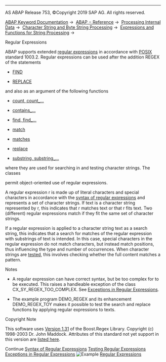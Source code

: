   

* * *

AS ABAP Release 753, ©Copyright 2019 SAP AG. All rights reserved.

[ABAP Keyword Documentation](javascript:call_link\('abenabap.htm'\)) →  [ABAP − Reference](javascript:call_link\('abenabap_reference.htm'\)) →  [Processing Internal Data](javascript:call_link\('abenabap_data_working.htm'\)) →  [Character String and Byte String Processing](javascript:call_link\('abenabap_data_string.htm'\)) →  [Expressions and Functions for String Processing](javascript:call_link\('abenstring_processing_expr_func.htm'\)) → 

Regular Expressions

ABAP supports extended [regular expressions](javascript:call_link\('abenregular_expression_glosry.htm'\) "Glossary Entry") in accordance with [POSIX](http://www.pasc.org/) standard 1003.2. Regular expressions can be used after the addition REGEX of the statements

-   [FIND](javascript:call_link\('abapfind_pattern.htm'\))

-   [REPLACE](javascript:call_link\('abapreplace_in_pattern.htm'\))

and also as an argument of the following functions

-   [count, count\_...](javascript:call_link\('abencount_functions.htm'\))

-   [contains\_...](javascript:call_link\('abencontains_functions.htm'\))

-   [find, find\_...](javascript:call_link\('abensearch_functions.htm'\))

-   [match](javascript:call_link\('abenmatch_functions.htm'\))

-   [matches](javascript:call_link\('abenmatches_functions.htm'\))

-   [replace](javascript:call_link\('abenreplace_functions.htm'\))

-   [substring, substring\_...](javascript:call_link\('abensubstring_functions.htm'\))

where they are used for searching in and testing character strings. The classes

permit object-oriented use of regular expressions.

A regular expression r is made up of literal characters and special characters in accordance with the [syntax of regular expressions](javascript:call_link\('abenregex_syntax.htm'\)) and represents a set of character strings. If text is a character string represented by r, this indicates that r matches text or that r fits text. Two (different) regular expressions match if they fit the same set of character strings.

If a regular expression is applied to a character string text as a search string, this indicates that a search for matches of the regular expression with substrings of text is intended. In this case, special characters in the regular expression do not match characters, but instead match positions, thus influencing the type and number of occurrences. When character strings are [tested](javascript:call_link\('abenregex_test.htm'\)), this involves checking whether the full content matches a pattern.

Notes

-   A regular expression can have correct syntax, but be too complex for to be executed. This raises a handleable exception of the class CX\_SY\_REGEX\_TOO\_COMPLEX. See [Exceptions in Regular Expressions](javascript:call_link\('abenregex_exceptions.htm'\)).

-   The example program DEMO\_REGEX and its enhancement DEMO\_REGEX\_TOY makes it possible to test the search and replace functions by applying regular expressions to texts.

Copyright Note

This software uses [Version 1.31](http://www.boost.org/doc/libs/1_31_0/libs/regex/doc/index.html) of the Boost.Regex Library. Copyright (c) 1998-2003 Dr. John Maddock. Attributes of this standard not yet support in this version are [listed here](http://www.boost.org/doc/libs/1_31_0/libs/regex/doc/standards.html).

Continue
[Syntax of Regular Expressions](javascript:call_link\('abenregex_syntax.htm'\))
[Testing Regular Expressions](javascript:call_link\('abenregex_test.htm'\))
[Exceptions in Regular Expressions](javascript:call_link\('abenregex_exceptions.htm'\))
![Example](exa.gif "Example") [Regular Expressions](javascript:call_link\('abenregex_abexa.htm'\))